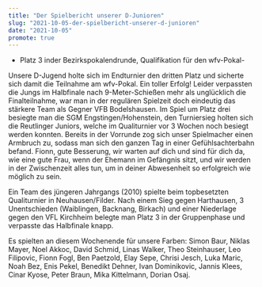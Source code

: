```yaml
---
title: "Der Spielbericht unserer D-Junioren"
slug: "2021-10-05-der-spielbericht-unserer-d-junioren"
date: "2021-10-05"
promote: true
---
```

- Platz 3 inder Bezirkspokalendrunde, Qualifikation für den wfv-Pokal-


Unsere D-Jugend holte sich im Endturnier den dritten Platz und sicherte sich damit die Teilnahme am wfv-Pokal. Ein toller Erfolg! Leider verpassten die Jungs im Halbfinale nach 9-Meter-Schießen mehr als unglücklich die Finalteilnahme, war man in der regulären Spielzeit  doch eindeutig das stärkere Team als Gegner VFB Bodelshausen. Im Spiel um Platz drei besiegte man die SGM Engstingen/Hohenstein, den Turniersieg holten sich die Reutlinger Juniors, welche im Qualiturnier vor 3 Wochen noch besiegt werden konnten. Bereits in der Vorrunde zog sich unser Spielmacher einen Armbruch zu, sodass man sich den ganzen Tag in einer Gefühlsachterbahn befand. Fionn, gute Besserung, wir warten auf dich und sind für dich da, wie eine gute Frau, wenn der Ehemann im Gefängnis sitzt, und wir werden in der Zwischenzeit alles tun, um in deiner Abwesenheit so erfolgreich wie möglich zu sein.


Ein Team des jüngeren Jahrgangs (2010) spielte beim topbesetzten Qualiturnier in Neuhausen/Filder. Nach einem Sieg gegen Harthausen, 3 Unentschieden (Waiblingen, Backnang, Birkach) und einer Niederlage gegen den VFL Kirchheim belegte man Platz 3 in der Gruppenphase und verpasste das Halbfinale knapp.


Es spielten an diesem Wochenende für unsere Farben: Simon Baur, Niklas Mayer, Noel Akkoc, David Schmid, Linas Walker, Theo Steinhauser, Leo Filipovic, Fionn Fogl, Ben Paetzold, Elay Sepe, Chrisi Jesch, Luka Maric, Noah Bez, Enis Pekel, Benedikt Dehner, Ivan Dominikovic, Jannis Klees, Cinar Kyose, Peter Braun, Mika Kittelmann, Dorian Osaj.
